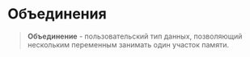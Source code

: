 # Объединения

> **Объединение** - пользовательский тип данных, позволяющий нескольким переменным занимать один участок памяти.
